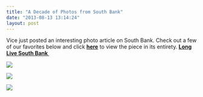 ```yaml
---
title: "A Decade of Photos from South Bank"
date: "2013-08-13 13:14:24"
layout: post
---
```


<p>Vice just posted an interesting photo article on South Bank. Check out a few of our favorites below and click <a href="http://www.vice.com/read/here-are-some-photos-from-southbank-to-celebrate-its-victory"><strong>here</strong></a> to view the piece in its entirety. <a href="http://www.llsb.com/"><strong>Long Live South Bank </strong></a></p>
<p><strong><img src="http://media.tumblr.com/c4146d4b33824b3ab454afee05eac0c8/tumblr_inline_mrh0r29slI1qz4rgp.jpg"/></strong></p>
<p><img src="http://media.tumblr.com/3950528113c79b000ec3de58ff5adf14/tumblr_inline_mrh0r7GHTJ1qz4rgp.jpg"/></p>
<p><img src="http://media.tumblr.com/8ef83934e2e6e6a52afa34be46420cb7/tumblr_inline_mrh0rccqdz1qz4rgp.jpg"/></p>
